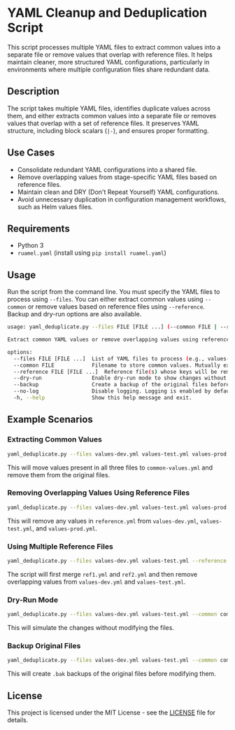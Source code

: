 # YAML Cleanup and Deduplication Script

This script processes multiple YAML files to extract common values into a separate file or remove values that overlap with reference files. It helps maintain cleaner, more structured YAML configurations, particularly in environments where multiple configuration files share redundant data.

## Description

The script takes multiple YAML files, identifies duplicate values across them, and either extracts common values into a separate file or removes values that overlap with a set of reference files. It preserves YAML structure, including block scalars (`|-`), and ensures proper formatting.

## Use Cases

- Consolidate redundant YAML configurations into a shared file.
- Remove overlapping values from stage-specific YAML files based on reference files.
- Maintain clean and DRY (Don't Repeat Yourself) YAML configurations.
- Avoid unnecessary duplication in configuration management workflows, such as Helm values files.

## Requirements

- Python 3
- `ruamel.yaml` (install using `pip install ruamel.yaml`)

## Usage

Run the script from the command line. You must specify the YAML files to process using `--files`. You can either extract common values using `--common` or remove values based on reference files using `--reference`. Backup and dry-run options are also available.

```sh
usage: yaml_deduplicate.py --files FILE [FILE ...] (--common FILE | --reference FILE [FILE ...]) [--dry-run] [--backup] [--no-log]

Extract common YAML values or remove overlapping values using reference files.

options:
  --files FILE [FILE ...]  List of YAML files to process (e.g., values-dev.yml values-test.yml values-prod.yml).
  --common FILE            Filename to store common values. Mutually exclusive with --reference.
  --reference FILE [FILE ...]  Reference file(s) whose keys will be removed from the specified files. Mutually exclusive with --common.
  --dry-run                Enable dry-run mode to show changes without modifying files.
  --backup                 Create a backup of the original files before making changes.
  --no-log                 Disable logging. Logging is enabled by default.
  -h, --help               Show this help message and exit.
```

## Example Scenarios

### Extracting Common Values

```sh
yaml_deduplicate.py --files values-dev.yml values-test.yml values-prod.yml --common common-values.yml
```
This will move values present in all three files to `common-values.yml` and remove them from the original files.

### Removing Overlapping Values Using Reference Files

```sh
yaml_deduplicate.py --files values-dev.yml values-test.yml values-prod.yml --reference reference.yml
```
This will remove any values in `reference.yml` from `values-dev.yml`, `values-test.yml`, and `values-prod.yml`.

### Using Multiple Reference Files

```sh
yaml_deduplicate.py --files values-dev.yml values-test.yml --reference ref1.yml ref2.yml
```
The script will first merge `ref1.yml` and `ref2.yml` and then remove overlapping values from `values-dev.yml` and `values-test.yml`.

### Dry-Run Mode

```sh
yaml_deduplicate.py --files values-dev.yml values-test.yml --common common-values.yml --dry-run
```
This will simulate the changes without modifying the files.

### Backup Original Files

```sh
yaml_deduplicate.py --files values-dev.yml values-test.yml --common common-values.yml --backup
```
This will create `.bak` backups of the original files before modifying them.

## License

This project is licensed under the MIT License - see the [LICENSE](../LICENSE) file for details.
